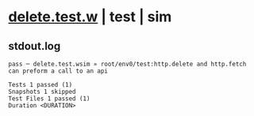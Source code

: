 # [delete.test.w](../../../../../../examples/tests/sdk_tests/api/delete.test.w) | test | sim

## stdout.log
```log
pass ─ delete.test.wsim » root/env0/test:http.delete and http.fetch can preform a call to an api

Tests 1 passed (1)
Snapshots 1 skipped
Test Files 1 passed (1)
Duration <DURATION>
```

